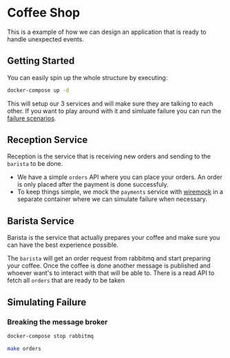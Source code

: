 # Coffee Shop

This is a example of how we can design an application that is ready to handle unexpected events.

## Getting Started

You can easily spin up the whole structure by executing:

```sh
docker-compose up -d
```

This will setup our 3 services and will make sure they are talking to each other. If you want to play around with it and simluate failure you can run the [failure scenarios](#simulating-failure).

## Reception Service

Reception is the service that is receiving new orders and sending to the `barista` to be done.

* We have a simple `orders` API where you can place your orders. An order is only placed after the payment is done successfuly.
* To keep things simple, we mock the `payments` service with [wiremock](http://wiremock.org) in a separate container where we can simulate failure when necessary.

## Barista Service

Barista is the service that actually prepares your coffee and make sure you can have the best experience possible.

The `barista` will get an order request from rabbitmq and start preparing your coffee. Once the coffee is done another message is published
and whoever want's to interact with that will be able to.
There is a read API to fetch all `orders` that are ready to be taken

## Simulating Failure

### Breaking the message broker

```sh
docker-compose stop rabbitmq
```

```sh
make orders
```
